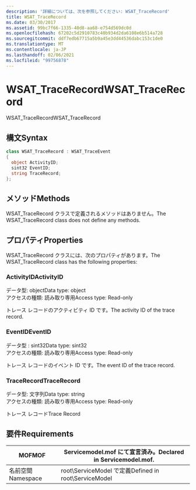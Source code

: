 ```yaml
---
description: '詳細については、次を参照してください: WSAT_TraceRecord'
title: WSAT_TraceRecord
ms.date: 03/30/2017
ms.assetid: 99bc7f66-1335-40d8-aa68-e754d569dc0d
ms.openlocfilehash: 67202c5d2910783c40b934d2da6108e6b514a728
ms.sourcegitcommit: ddf7edb67715a5b9a45e3dd44536dabc153c1de0
ms.translationtype: MT
ms.contentlocale: ja-JP
ms.lasthandoff: 02/06/2021
ms.locfileid: "99756878"
---
```

# <a name="wsat_tracerecord"></a><span data-ttu-id="51531-103">WSAT_TraceRecord</span><span class="sxs-lookup"><span data-stu-id="51531-103">WSAT_TraceRecord</span></span>

<span data-ttu-id="51531-104">WSAT_TraceRecord</span><span class="sxs-lookup"><span data-stu-id="51531-104">WSAT_TraceRecord</span></span>  
  
## <a name="syntax"></a><span data-ttu-id="51531-105">構文</span><span class="sxs-lookup"><span data-stu-id="51531-105">Syntax</span></span>  
  
```csharp
class WSAT_TraceRecord : WSAT_TraceEvent  
{  
  object ActivityID;  
  sint32 EventID;  
  string TraceRecord;  
};  
```  
  
## <a name="methods"></a><span data-ttu-id="51531-106">メソッド</span><span class="sxs-lookup"><span data-stu-id="51531-106">Methods</span></span>  

 <span data-ttu-id="51531-107">WSAT_TraceRecord クラスで定義されるメソッドはありません。</span><span class="sxs-lookup"><span data-stu-id="51531-107">The WSAT_TraceRecord class does not define any methods.</span></span>  
  
## <a name="properties"></a><span data-ttu-id="51531-108">プロパティ</span><span class="sxs-lookup"><span data-stu-id="51531-108">Properties</span></span>  

 <span data-ttu-id="51531-109">WSAT_TraceRecord クラスには、次のプロパティがあります。</span><span class="sxs-lookup"><span data-stu-id="51531-109">The WSAT_TraceRecord class has the following properties:</span></span>  
  
### <a name="activityid"></a><span data-ttu-id="51531-110">ActivityID</span><span class="sxs-lookup"><span data-stu-id="51531-110">ActivityID</span></span>  

 <span data-ttu-id="51531-111">データ型: object</span><span class="sxs-lookup"><span data-stu-id="51531-111">Data type: object</span></span>  
<span data-ttu-id="51531-112">アクセスの種類: 読み取り専用</span><span class="sxs-lookup"><span data-stu-id="51531-112">Access type: Read-only</span></span>  
  
 <span data-ttu-id="51531-113">トレース レコードのアクティビティ ID です。</span><span class="sxs-lookup"><span data-stu-id="51531-113">The activity ID of the trace record.</span></span>  
  
### <a name="eventid"></a><span data-ttu-id="51531-114">EventID</span><span class="sxs-lookup"><span data-stu-id="51531-114">EventID</span></span>  

 <span data-ttu-id="51531-115">データ型 : sint32</span><span class="sxs-lookup"><span data-stu-id="51531-115">Data type: sint32</span></span>  
<span data-ttu-id="51531-116">アクセスの種類: 読み取り専用</span><span class="sxs-lookup"><span data-stu-id="51531-116">Access type: Read-only</span></span>  
  
 <span data-ttu-id="51531-117">トレース レコードのイベント ID です。</span><span class="sxs-lookup"><span data-stu-id="51531-117">The event ID of the trace record.</span></span>  
  
### <a name="tracerecord"></a><span data-ttu-id="51531-118">TraceRecord</span><span class="sxs-lookup"><span data-stu-id="51531-118">TraceRecord</span></span>  

 <span data-ttu-id="51531-119">データ型: 文字列</span><span class="sxs-lookup"><span data-stu-id="51531-119">Data type: string</span></span>  
<span data-ttu-id="51531-120">アクセスの種類: 読み取り専用</span><span class="sxs-lookup"><span data-stu-id="51531-120">Access type: Read-only</span></span>  
  
 <span data-ttu-id="51531-121">トレース レコード</span><span class="sxs-lookup"><span data-stu-id="51531-121">Trace Record</span></span>  
  
## <a name="requirements"></a><span data-ttu-id="51531-122">要件</span><span class="sxs-lookup"><span data-stu-id="51531-122">Requirements</span></span>  
  
|<span data-ttu-id="51531-123">MOF</span><span class="sxs-lookup"><span data-stu-id="51531-123">MOF</span></span>|<span data-ttu-id="51531-124">Servicemodel.mof にて宣言済み。</span><span class="sxs-lookup"><span data-stu-id="51531-124">Declared in Servicemodel.mof.</span></span>|  
|---------|-----------------------------------|  
|<span data-ttu-id="51531-125">名前空間</span><span class="sxs-lookup"><span data-stu-id="51531-125">Namespace</span></span>|<span data-ttu-id="51531-126">root\ServiceModel で定義</span><span class="sxs-lookup"><span data-stu-id="51531-126">Defined in root\ServiceModel</span></span>|
